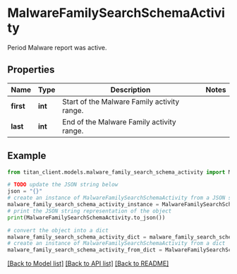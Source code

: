 # MalwareFamilySearchSchemaActivity

Period Malware report was active.

## Properties

Name | Type | Description | Notes
------------ | ------------- | ------------- | -------------
**first** | **int** | Start of the Malware Family activity range. | 
**last** | **int** | End of the Malware Family activity range. | 

## Example

```python
from titan_client.models.malware_family_search_schema_activity import MalwareFamilySearchSchemaActivity

# TODO update the JSON string below
json = "{}"
# create an instance of MalwareFamilySearchSchemaActivity from a JSON string
malware_family_search_schema_activity_instance = MalwareFamilySearchSchemaActivity.from_json(json)
# print the JSON string representation of the object
print(MalwareFamilySearchSchemaActivity.to_json())

# convert the object into a dict
malware_family_search_schema_activity_dict = malware_family_search_schema_activity_instance.to_dict()
# create an instance of MalwareFamilySearchSchemaActivity from a dict
malware_family_search_schema_activity_from_dict = MalwareFamilySearchSchemaActivity.from_dict(malware_family_search_schema_activity_dict)
```
[[Back to Model list]](../README.md#documentation-for-models) [[Back to API list]](../README.md#documentation-for-api-endpoints) [[Back to README]](../README.md)


